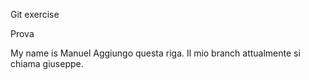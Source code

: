 Git exercise

Prova

My name is Manuel
Aggiungo questa riga. Il mio branch attualmente si chiama giuseppe.
